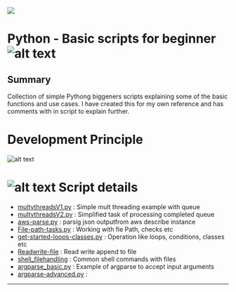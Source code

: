 [<img src="https://vettom-images.s3.eu-west-1.amazonaws.com/logo/vettom-banner.jpg">](https://vettom.pages.dev/)

# Python - Basic scripts for beginner ![alt text](https://vettom.github.io/images/RobinR100px.png "Denny Vettom Logo")

## Summary

  Collection of simple Pythong biggeners scripts explaining some of the basic functions and use cases. I have created this for my own reference and has comments with in script to explain further.

# Development Principle
![alt text](https://vettom.github.io/images/dvethos.jpg "Denny Vettom Development ethos ")

# ![alt text](https://vettom.github.io/images/dv-tec-logo-round2cm.png "Denny Vettom  Tech Logo") Script details 

- [multythreadsV1.py](https://github.com/vettom/PythonBasics/blob/master/multythreadsV1.py)  : Simple mult threading example with queue
- [multythreadsV2.py](https://github.com/vettom/PythonBasics/blob/master/multythreadsV2.py)  : Simplified task of processing completed queue
- [aws-parse.py](https://github.com/vettom/PythonBasics/blob/master/aws-parse.py)          : parsig json outputfrom aws describe instance
- [File-path-tasks.py](https://github.com/vettom/PythonBasics/blob/master/File-path-tasks.py) : Working with fie Path, checks etc
- [get-started-loops-classes.py](https://github.com/vettom/PythonBasics/blob/master/get-started-loops-classes.py) : Operation like loops, conditions, classes etc
- [Readwrite-file](https://github.com/vettom/PythonBasics/blob/master/readwrite-file.py)     : Read write append to file
- [shell_filehandling](https://github.com/vettom/PythonBasics/blob/master/shell_filehandling.py) : Common shell commands with files
- [argparse_basic.py](https://github.com/vettom/PythonBasics/blob/master/argpase_basic.py)    : Example of argparse to accept input arguments
- [argparse-advanced.py](https://github.com/vettom/PythonBasics/blob/master/argpase_advanced.py) : 
---------
